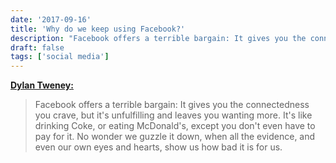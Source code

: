 ```yaml
---
date: '2017-09-16'
title: 'Why do we keep using Facebook?'
description: "Facebook offers a terrible bargain: It gives you the connectedness you crave, but it's unfulfilling and leaves you wanting more. It's like drinking Coke, or eating McDonald's, except you don't even have to pay for it."
draft: false
tags: ['social media']
---
```


**[Dylan Tweney:](https://hackernoon.com/why-do-we-keep-using-facebook-ee59ded4602d)**

> Facebook offers a terrible bargain: It gives you the connectedness you crave, but it's unfulfilling and leaves you wanting more. It's like drinking Coke, or eating McDonald's, except you don't even have to pay for it. No wonder we guzzle it down, when all the evidence, and even our own eyes and hearts, show us how bad it is for us.<!-- excerpt -->
